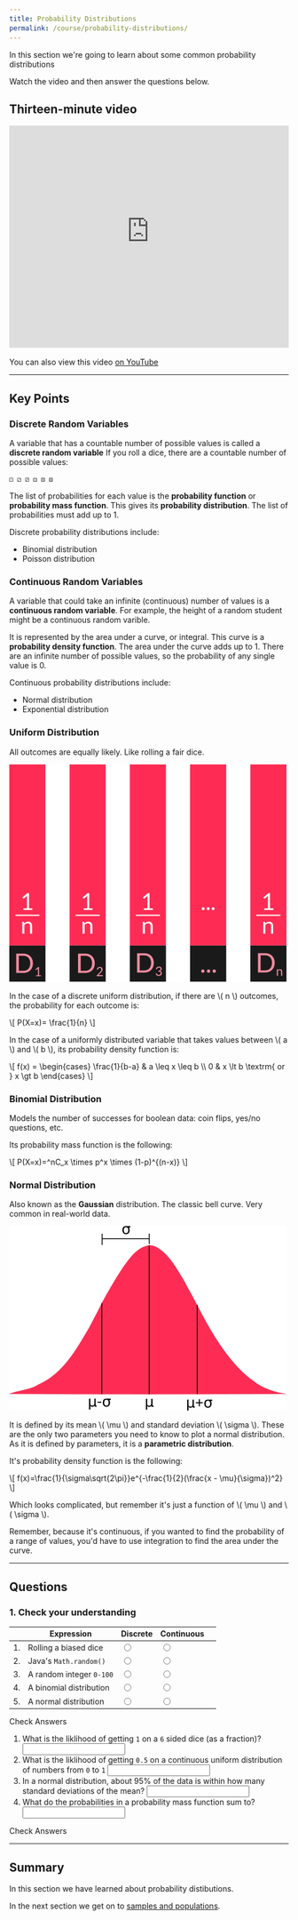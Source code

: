 ```yaml
---
title: Probability Distributions
permalink: /course/probability-distributions/
---
```


In this section we're going to learn about some common probability distributions

Watch the video and then answer the questions below.

## Thirteen-minute video

<iframe width="100%" height="400px" src="https://www.youtube-nocookie.com/embed/j65hvDbHtq8" frameborder="0" allow="accelerometer; autoplay; clipboard-write; encrypted-media; gyroscope; picture-in-picture" allowfullscreen></iframe>

You can also view this video [on YouTube](https://youtu.be/j65hvDbHtq8)

---

<script src="https://polyfill.io/v3/polyfill.min.js?features=es6"></script>
<script id="MathJax-script" src="https://cdn.jsdelivr.net/npm/mathjax@3/es5/tex-mml-chtml.js"></script>

## Key Points

### Discrete Random Variables

A variable that has a countable number of possible values is called a **discrete random variable** If you roll a dice, there are a countable number of possible values:
    
    ⚀ ⚁ ⚂ ⚃ ⚄ ⚅

The list of probabilities for each value is the **probability function** or **probability mass function**. This gives its **probability distribution**. The list of probabilities must add up to 1.

Discrete probability distributions include:

* Binomial distribution
* Poisson distribution

### Continuous Random Variables

A variable that could take an infinite (continuous) number of values is a **continuous random variable**. For example, the height of a random student might be a continuous random varible.

It is represented by the area under a curve, or integral. This curve is a **probability density function**. The area under the curve adds up to 1. There are an infinite number of possible values, so the probability of any single value is 0.

Continuous probability distributions include:

* Normal distribution
* Exponential distribution

### Uniform Distribution

All outcomes are equally likely. Like rolling a fair dice.


![Normal distribution defined by mean and standard deviation](/assets/img/uniform.png)

In the case of a discrete uniform distribution, if there are \\( n \\) outcomes, the probability for each outcome is:

<p class="math">\[ P(X=x)= \frac{1}{n} \]</p>

In the case of a uniformly distributed variable that takes values between \\( a \\) and \\( b \\), its probability density function is:

<p class="math">\[ f(x) = \begin{cases} 
      \frac{1}{b-a} & a \leq x \leq b \\
      0 & x \lt b \textrm{ or } x \gt b 
   \end{cases} \]</p>

### Binomial Distribution

Models the number of successes for boolean data: coin flips, yes/no questions, etc.

Its probability mass function is the following:

<p class="math">\[ P(X=x)=^nC_x \times p^x \times (1-p)^{(n-x)} \]</p>


### Normal Distribution

Also known as the **Gaussian** distribution. The classic bell curve. Very common in real-world data.

![Normal distribution defined by mean and standard deviation](/assets/img/normal-dist.png)

It is defined by its mean \\( \\mu \\) and standard deviation \\( \\sigma \\). These are the only two parameters you need to know to plot a normal distribution. As it is defined by parameters, it is a **parametric distribution**.

It's probability density function is the following:

<p class="math">\[ f(x)=\frac{1}{\sigma\sqrt{2\pi}}e^{-\frac{1}{2}(\frac{x - \mu}{\sigma})^2} \]</p>

Which looks complicated, but remember it's just a function of \\( \\mu \\) and \\( \\sigma \\).

Remember, because it's continuous, if you wanted to find the probability of a range of values, you'd have to use integration to find the area under the curve.

---

## Questions

### 1. Check your understanding

|    | Expression | Discrete | Continuous | |
| -- | ---------- | ---- | ----- |--|
| 1. | Rolling a biased dice  | <input type="radio" name="q11" id="q11t" data-answer value="t"/> | <input type="radio" name="q11" id="q11f" value="f"/> | <span id="q11c" style="display:inline-block"></span> |
| 2. | Java's `Math.random()` | <input type="radio" name="q12" id="q12t" value="t"/> | <input type="radio" name="q12" id="q12f" data-answer  value="f"/> | <span id="q12c" style="display:inline-block"></span> |
| 3. | A random integer `0-100` | <input type="radio" name="q13" id="q13t" data-answer value="t"/> | <input type="radio" name="q13" id="q13f"  value="f"/> | <span id="q13c" style="display:inline-block"></span> |
| 4. | A binomial distribution | <input type="radio" name="q14" id="q14t" data-answer  value="t"/> | <input type="radio" name="q14" id="q14f" value="f"/> | <span id="q14c" style="display:inline-block"></span> |
| 5. | A normal distribution | <input type="radio" name="q15" id="q15t" value="t"/> | <input type="radio" name="q15" id="q15f" data-answer value="f"/> | <span id="q15c" style="display:inline-block"></span> |

<script src="/assets/js/check.js"></script>
<a class="btn btn-primary" type="submit" onClick="checkAnswers('q1')">Check Answers</a>

1. <label for ="q21">What is the liklihood of getting `1` on a `6` sided dice (as a fraction)?</label> <input type="text" id="q21" data-answer="1/6"/> <span id="q21c" style="display:inline-block"></span>
2. <label for ="q22">What is the liklihood of getting `0.5` on a continuous uniform distribution of numbers from `0` to `1`</label> <input type="text" id="q22" data-answer="0"/> <span id="q22c" style="display:inline-block"></span>
3. <label for ="q23">In a normal distribution, about 95% of the data is within how many standard deviations of the mean?</label> <input type="text" id="q23" data-answer="2"/> <span id="q23c" style="display:inline-block"></span>
3. <label for ="q24">What do the probabilities in a probability mass function sum to?</label> <input type="text" id="q24" data-answer="1"/> <span id="q24c" style="display:inline-block"></span>

<a class="btn btn-primary" type="submit" onClick="checkAnswers('q2')">Check Answers</a>


---

## Summary

In this section we have learned about probability distibutions.

In the next section we get on to [samples and populations](../samples-and-populations).